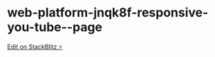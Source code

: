 # web-platform-jnqk8f-responsive-you-tube--page

[Edit on StackBlitz ⚡️](https://stackblitz.com/edit/web-platform-jnqk8f)